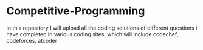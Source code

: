 # Competitive-Programming
In this repository I will upload all the coding solutions of different questions i have completed in various coding sites, which will include codechef, codeforces, atcoder
